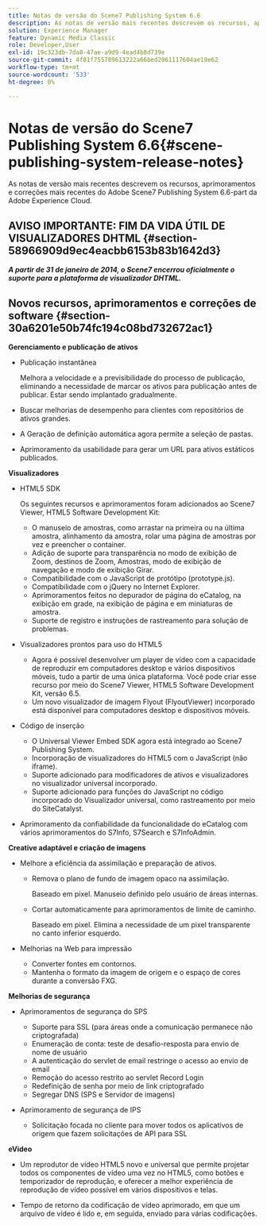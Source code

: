 ```yaml
---
title: Notas de versão do Scene7 Publishing System 6.6
description: As notas de versão mais recentes descrevem os recursos, aprimoramentos e correções mais recentes do Adobe Scene7 Publishing System 6.6, parte da solução Adobe Experience Manager na Adobe Experience Cloud.
solution: Experience Manager
feature: Dynamic Media Classic
role: Developer,User
exl-id: 19c323db-7da8-47ae-a9d9-4ead4b8d739e
source-git-commit: 4f81f755789613222a66bed2961117604ae19e62
workflow-type: tm+mt
source-wordcount: '533'
ht-degree: 0%

---
```


# Notas de versão do Scene7 Publishing System 6.6{#scene-publishing-system-release-notes}

As notas de versão mais recentes descrevem os recursos, aprimoramentos e correções mais recentes do Adobe Scene7 Publishing System 6.6-part da Adobe Experience Cloud.

## AVISO IMPORTANTE: FIM DA VIDA ÚTIL DE VISUALIZADORES DHTML {#section-58966909d9ec4eacbb6153b83b1642d3}

***A partir de 31 de janeiro de 2014, o Scene7 encerrou oficialmente o suporte para a plataforma de visualizador DHTML.***

## Novos recursos, aprimoramentos e correções de software {#section-30a6201e50b74fc194c08bd732672ac1}

**Gerenciamento e publicação de ativos**

* Publicação instantânea

  Melhora a velocidade e a previsibilidade do processo de publicação, eliminando a necessidade de marcar os ativos para publicação antes de publicar. Estar sendo implantado gradualmente.

* Buscar melhorias de desempenho para clientes com repositórios de ativos grandes.
* A Geração de definição automática agora permite a seleção de pastas.
* Aprimoramento da usabilidade para gerar um URL para ativos estáticos publicados.

**Visualizadores**

* HTML5 SDK

  Os seguintes recursos e aprimoramentos foram adicionados ao Scene7 Viewer, HTML5 Software Development Kit:

   * O manuseio de amostras, como arrastar na primeira ou na última amostra, alinhamento da amostra, rolar uma página de amostras por vez e preencher o container.
   * Adição de suporte para transparência no modo de exibição de Zoom, destinos de Zoom, Amostras, modo de exibição de navegação e modo de exibição Girar.
   * Compatibilidade com o JavaScript de protótipo (prototype.js).
   * Compatibilidade com o jQuery no Internet Explorer.
   * Aprimoramentos feitos no depurador de página do eCatalog, na exibição em grade, na exibição de página e em miniaturas de amostra.
   * Suporte de registro e instruções de rastreamento para solução de problemas.

* Visualizadores prontos para uso do HTML5

   * Agora é possível desenvolver um player de vídeo com a capacidade de reproduzir em computadores desktop e vários dispositivos móveis, tudo a partir de uma única plataforma. Você pode criar esse recurso por meio do Scene7 Viewer, HTML5 Software Development Kit, versão 6.5.
   * Um novo visualizador de imagem Flyout (FlyoutViewer) incorporado está disponível para computadores desktop e dispositivos móveis.

* Código de inserção

   * O Universal Viewer Embed SDK agora está integrado ao Scene7 Publishing System.
   * Incorporação de visualizadores do HTML5 com o JavaScript (não iframe).
   * Suporte adicionado para modificadores de ativos e visualizadores no visualizador universal incorporado.
   * Suporte adicionado para funções do JavaScript no código incorporado do Visualizador universal, como rastreamento por meio do SiteCatalyst.

* Aprimoramento da confiabilidade da funcionalidade do eCatalog com vários aprimoramentos do S7Info, S7Search e S7InfoAdmin.

**Creative adaptável e criação de imagens**

* Melhore a eficiência da assimilação e preparação de ativos.

   * Remova o plano de fundo de imagem opaco na assimilação.

     Baseado em pixel. Manuseio definido pelo usuário de áreas internas.
   * Cortar automaticamente para aprimoramentos de limite de caminho.

     Baseado em pixel. Elimina a necessidade de um pixel transparente no canto inferior esquerdo.

* Melhorias na Web para impressão

   * Converter fontes em contornos.
   * Mantenha o formato da imagem de origem e o espaço de cores durante a conversão FXG.

**Melhorias de segurança**

* Aprimoramentos de segurança do SPS

   * Suporte para SSL (para áreas onde a comunicação permanece não criptografada)
   * Enumeração de conta: teste de desafio-resposta para envio de nome de usuário
   * A autenticação do servlet de email restringe o acesso ao envio de email
   * Remoção do acesso restrito ao servlet Record Login
   * Redefinição de senha por meio de link criptografado
   * Segregar DNS (SPS e Servidor de imagens)

* Aprimoramento de segurança de IPS

   * Solicitação focada no cliente para mover todos os aplicativos de origem que fazem solicitações de API para SSL

**eVideo**

* Um reprodutor de vídeo HTML5 novo e universal que permite projetar todos os componentes de vídeo uma vez no HTML5, como botões e temporizador de reprodução, e oferecer a melhor experiência de reprodução de vídeo possível em vários dispositivos e telas.

* Tempo de retorno da codificação de vídeo aprimorado, em que um arquivo de vídeo é lido e, em seguida, enviado para várias codificações.
